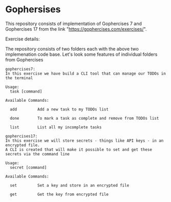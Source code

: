 # Gophersises
This repository consists of implementation of Gophercises 7 and Gophercises 17 from the link "https://gophercises.com/exercises/".

Exercise details:

The repository consists of two folders each with the above two implemenation code base. Let's look some features of individual folders from Gophercises

```
gophercises7: 
In this exercise we have build a CLI tool that can manage our TODOs in the terminal

Usage:
  task [command]

Available Commands:

  add         Add a new task to my TODOs list
  
  done        To mark a task as complete and remove from TODOs list
  
  list        List all my incomplete tasks
 ```
  
  
```
gophercises17:
In this exercise we will store secrets - things like API keys - in an encrypted file. 
A CLI is created that will make it possible to set and get these secrets via the command line

Usage:
  secret [command]

Available Commands:

  set         Set a key and store in an encrypted file
  
  get         Get the key from encrypted file
  
 ```
